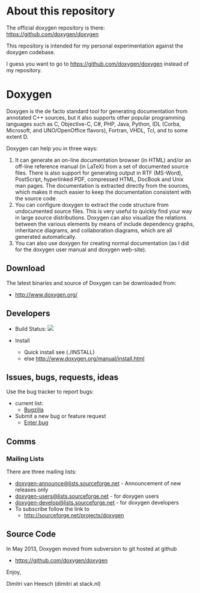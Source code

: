 About this repository
=====================
The official doxygen repository is there: https://github.com/doxygen/doxygen


This repository is intended for my personal experimentation against 
the doxygen codebase.

I guess you want to go to https://github.com/doxygen/doxygen instead of 
my repository.



Doxygen
===============
Doxygen is the de facto standard tool for generating documentation from 
annotated C++ sources, but it also supports other popular programming 
languages such as C, Objective-C, C#, PHP, Java, Python, IDL 
(Corba, Microsoft, and UNO/OpenOffice flavors), Fortran, VHDL, Tcl, 
and to some extent D.

Doxygen can help you in three ways:

1. It can generate an on-line documentation browser (in HTML) and/or an 
   off-line reference manual (in LaTeX) from a set of documented source files. 
   There is also support for generating output in RTF (MS-Word), PostScript, 
   hyperlinked PDF, compressed HTML, DocBook and Unix man pages. 
   The documentation is extracted directly from the sources, which makes 
   it much easier to keep the documentation consistent with the source code.
2. You can configure doxygen to extract the code structure from undocumented 
   source files. This is very useful to quickly find your way in large 
   source distributions. Doxygen can also visualize the relations between 
   the various elements by means of include dependency graphs, inheritance 
   diagrams, and collaboration diagrams, which are all generated automatically.
3. You can also use doxygen for creating normal documentation (as I did for 
   the doxygen user manual and doxygen web-site).

Download
---------
The latest binaries and source of Doxygen can be downloaded from:
* http://www.doxygen.org/

Developers
---------
* Build Status: <a href="https://travis-ci.org/doxygen/doxygen"><img src="https://secure.travis-ci.org/doxygen/doxygen.png?branch=master"/></a>

* Install
  * Quick install see (./INSTALL) 
  * else http://www.doxygen.org/manual/install.html

Issues, bugs, requests, ideas
----------------------------------
Use the bug tracker to report bugs:
* current list:
    * [Bugzilla](https://bugzilla.gnome.org/buglist.cgi?product=doxygen&bug_status=UNCONFIRMED&bug_status=NEW&bug_status=ASSIGNED&bug_status=REOPENED)
* Submit a new bug or feature request 
    * [Enter bug](https://bugzilla.gnome.org/enter_bug.cgi?product=doxygen)

Comms
----------------------------------
### Mailing Lists ###

There are three mailing lists:

* doxygen-announce@lists.sourceforge.net     - Announcement of new releases only
* doxygen-users@lists.sourceforge.net        - for doxygen users
* doxygen-develop@lists.sourceforge.net      - for doxygen developers
* To subscribe follow the link to
    * http://sourceforge.net/projects/doxygen

Source Code
----------------------------------
In May 2013, Doxygen moved from 
subversion to git hosted at github
* https://github.com/doxygen/doxygen

Enjoy,

Dimitri van Heesch (dimitri at stack.nl)
